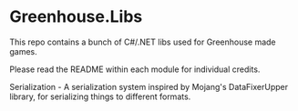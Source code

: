 # Greenhouse.Libs
This repo contains a bunch of C#/.NET libs used for Greenhouse made games.

Please read the README within each module for individual credits.

Serialization - A serialization system inspired by Mojang's DataFixerUpper library, for serializing things to different formats.